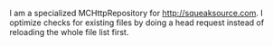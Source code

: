 I am a specialized MCHttpRepository for http://squeaksource.com.I optimize checks for existing files by doing a head request instead of reloading the whole file list first.